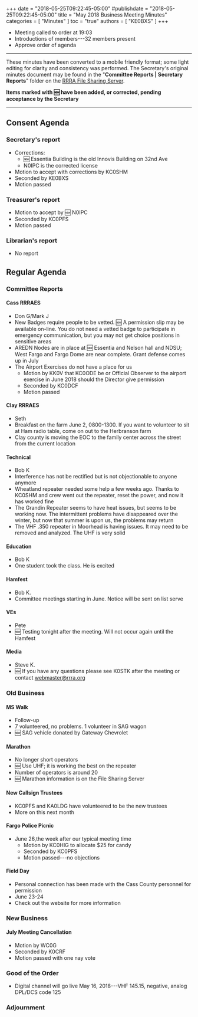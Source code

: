 +++
date = "2018-05-25T09:22:45-05:00"
#publishdate = "2018-05-25T09:22:45-05:00"
title = "May 2018 Business Meeting Minutes"
categories = [ "Minutes" ]
toc = "true"
authors = [ "KE0BXS" ]
+++
* Meeting called to order at 19:03
* Introductions of members---32 members present
* Approve order of agenda

<!--more-->

---

These minutes have been converted to a mobile friendly format; some light
editing for clarity and consistency was performed. The Secretary's original
minutes document may be found in the "**Committee Reports | Secretary
Reports**" folder on the [RRRA File Sharing Server](https://cloud.rrra.org/). 

**Items marked with :new: have been added, or corrected, pending
acceptance by the Secretary**

---

## Consent Agenda 

### Secretary's report
* Corrections:
    * :new: Essentia Building is the old Innovis Building on 32nd Ave
    * N0IPC is the corrected license
* Motion to accept with corrections by KC0SHM
* Seconded by KE0BXS
* Motion passed

### Treasurer's report
* Motion to accept by :new: N0IPC
* Seconded by KC0PFS
* Motion passed

### Librarian's report
* No report

## Regular Agenda

### Committee Reports 

#### Cass RRRAES
* Don G/Mark J
* New Badges require people to be vetted.  :new: A permission slip may be available on-line.  You do not need a vetted badge to participate in emergency communication, but you may not get choice positions in sensitive areas
* AREDN Nodes are in place at :new: Essentia and Nelson hall and NDSU; West Fargo and Fargo Dome are near complete. Grant defense comes up in July
* The Airport Exercises do not have a place for us
    * Motion by KK0V that KC0ODE be or Official Observer to the airport exercise in June 2018 should the Director give permission
    * Seconded by KC0DCF
    * Motion passed

#### Clay RRRAES
* Seth
* Breakfast on the farm June 2, 0800-1300.  If you want to volunteer to sit at Ham radio table, come on out to the Herbranson farm
* Clay county is moving the EOC to the family center across the street from the current location

#### Technical
* Bob K
* Interference has not be rectified but is not objectionable to anyone anymore
*	Wheatland repeater needed some help a few weeks ago.  Thanks to KC0SHM and crew went out the repeater, reset the power, and now it has worked fine
* The Grandin Repeater seems to have heat issues, but seems to be working now.  The intermittent problems have disappeared over the winter, but now that summer is upon us, the problems may return
* The VHF .350 repeater in Moorhead is having issues. It may need to be removed and analyzed. The UHF is very solid

#### Education
* Bob K
* One student took the class.  He is excited

#### Hamfest
* Bob K.
* Committee meetings starting in June.  Notice will be sent on list serve

#### VEs
* Pete
* :new: Testing tonight after the meeting. Will not occur again until the Hamfest

#### Media
* Steve K.
* :new: If you have any questions please see K0STK after the meeting or contact webmaster@rrra.org

### Old Business

#### MS Walk
* Follow-up
* 7 volunteered, no problems. 1 volunteer in SAG wagon
* :new: SAG vehicle donated by Gateway Chevrolet

#### Marathon
* No longer short operators
* :new: Use UHF; it is working the best on the repeater
* Number of operators is around 20
* :new: Marathon information is on the File Sharing Server

#### New Callsign Trustees
* KC0PFS and KA0LDG have volunteered to be the new trustees
* More on this next month

#### Fargo Police Picnic
* June 26,the week after our typical meeting time
    * Motion by KC0HIG to allocate $25 for candy
    * Seconded by KC0PFS
    * Motion passed---no objections

#### Field Day
* Personal connection has been made with the Cass County personnel for permission
* June 23-24
* Check out the website for more information

### New Business

#### July Meeting Cancellation

* Motion by WC0G
* Seconded by K0CRF
* Motion passed with one nay vote

### Good of the Order

* Digital channel will go live May 16, 2018---VHF 145.15, negative, analog DPL/DCS code 125

### Adjournment
